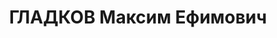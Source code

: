 ---
title: ГЛАДКОВ Максим Ефимович
description: '1900 року народження, с. Маринське Шахтинського району Північно-Кавказької
  області, росіянин, освіта вища, безпартійний. Проживав: м. Новогорлівка Донецької
  області, 32 лінія, буд. № 6, кв. 2. Головний механік хімзаводу № 3.

  Заарештований 9 вересня 1937 року. Засуджений віїзною сесією військової колегії
  Верховного Суду СРСР у м. Києві до розстрілу з конфіскацією майна. Вирок приведений
  до виконання у м. Києві 30 жовтня 1937 року.

  Реабілітований у 1959 році.'
---